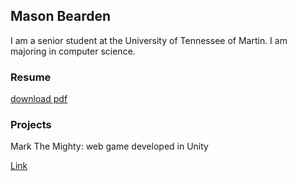 ## Mason Bearden

I am a senior student at the University of Tennessee of Martin. I am majoring in computer science.

### Resume

[download pdf](https://Bearden3.github.io/WebSite/Resume/Bearden_Resume.pdf)


### Projects
Mark The Mighty: web game developed in Unity

[Link](https://mark-the-mighty.web.app/)


